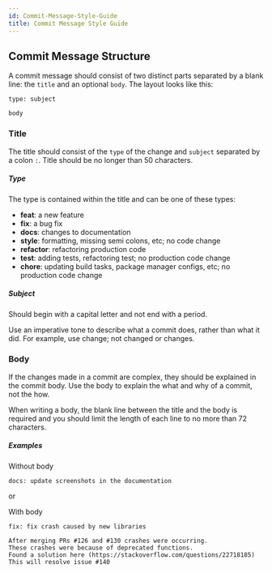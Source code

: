 ```yaml
---
id: Commit-Message-Style-Guide
title: Commit Message Style Guide
---
```

## Commit Message Structure
A commit message should consist of two distinct parts separated by a blank line: the `title` and an optional `body`. The layout looks like this:

```
type: subject

body
```

### Title
The title should consist of the `type` of the change and `subject` separated by a colon `:`. Title should be no longer than 50 characters.

##### Type
The type is contained within the title and can be one of these types:
* **feat**: a new feature
* **fix**: a bug fix
* **docs**: changes to documentation
* **style**: formatting, missing semi colons, etc; no code change
* **refactor**: refactoring production code
* **test**: adding tests, refactoring test; no production code change
* **chore**: updating build tasks, package manager configs, etc; no production code change

##### Subject
Should begin with a capital letter and not end with a period.

Use an imperative tone to describe what a commit does, rather than what it did. For example, use change; not changed or changes.

### Body
If the changes made in a commit are complex, they should be explained in the commit body. Use the body to explain the what and why of a commit, not the how.

When writing a body, the blank line between the title and the body is required and you should limit the length of each line to no more than 72 characters.

##### Examples
Without body
```
docs: update screenshots in the documentation
```

or

With body
```
fix: fix crash caused by new libraries

After merging PRs #126 and #130 crashes were occurring.
These crashes were because of deprecated functions.
Found a solution here (https://stackoverflow.com/questions/22718185)
This will resolve issue #140
```